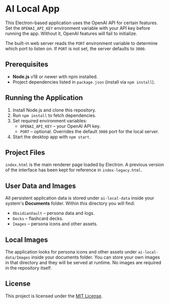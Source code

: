 # AI Local App

This Electron-based application uses the OpenAI API for certain features. Set the `OPENAI_API_KEY` environment variable with your API key before running the app. Without it, OpenAI features will fail to initialize.


The built-in web server reads the `PORT` environment variable to determine which port to listen on. If `PORT` is not set, the server defaults to `3000`.

## Prerequisites

- **Node.js** v18 or newer with npm installed.
- Project dependencies listed in `package.json` (install via `npm install`).

## Running the Application

1. Install Node.js and clone this repository.
2. Run `npm install` to fetch dependencies.
3. Set required environment variables:
   - `OPENAI_API_KEY` – your OpenAI API key.
   - `PORT` – optional. Overrides the default `3000` port for the local server.
4. Start the desktop app with `npm start`.

## Project Files

`index.html` is the main renderer page loaded by Electron. A previous version of the interface has been kept for reference in `index-legacy.html`.


## User Data and Images

All persistent application data is stored under `ai-local-data` inside your system's **Documents** folder. Within this directory you will find:
- `ObsidianVault` – persona data and logs.
- `Decks` – flashcard decks.
- `Images` – persona icons and other assets.


## Local Images


The application looks for persona icons and other assets under `ai-local-data/Images`
inside your documents folder. You can store your own images in that directory and
they will be served at runtime. No images are required in the repository itself.

## License

This project is licensed under the [MIT License](LICENSE).
